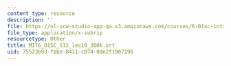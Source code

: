 ```yaml
---
content_type: resource
description: ''
file: https://ol-ocw-studio-app-qa.s3.amazonaws.com/courses/6-01sc-introduction-to-electrical-engineering-and-computer-science-i-spring-2011/75523b93febe8411c0740de2f1907196_MIT6_01SC_S11_lec10_300k.srt
file_type: application/x-subrip
resourcetype: Other
title: MIT6_01SC_S11_lec10_300k.srt
uid: 75523b93-febe-8411-c074-0de2f1907196
---
```

